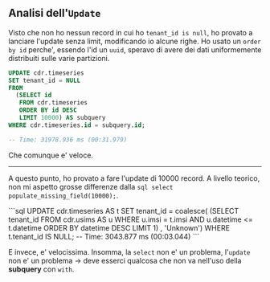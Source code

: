 
## Analisi dell'`Update`

Visto che non ho nessun record in cui ho `tenant_id is null`, ho provato a lanciare l'update senza limit, modificando io alcune righe. Ho usato un `order by id` perche', essendo l'id un `uuid`, speravo di avere dei dati uniformemente distribuiti sulle varie partizioni.

<v-click>

```sql
UPDATE cdr.timeseries
SET tenant_id = NULL
FROM
  (SELECT id
   FROM cdr.timeseries
   ORDER BY id DESC
   LIMIT 10000) AS subquery
WHERE cdr.timeseries.id = subquery.id;

-- Time: 31978.936 ms (00:31.979) 
```

</v-click>

<v-click>

Che comunque e' veloce.
</v-click>

---

A questo punto, ho provato a fare l'update di 10000 record. A livello teorico, non mi aspetto grosse differenze dalla `sql select populate_missing_field(10000);`. 

<v-click>
```sql
UPDATE cdr.timeseries AS t
SET tenant_id = coalesce(
                           (SELECT tenant_id
                            FROM cdr.usims AS u
                            WHERE u.imsi = t.imsi
                              AND u.datetime <= t.datetime
                            ORDER BY datetime DESC
                            LIMIT 1) , 'Unknown')
WHERE t.tenant_id IS NULL;
-- Time: 3043.877 ms (00:03.044)
```
</v-click>

<v-click>

E invece, e' velocissima. Insomma, la `select` non e' un problema, l'`update` non e' un problema -> deve esserci qualcosa che non va nell'uso della __subquery__ con `with`.
</v-click>